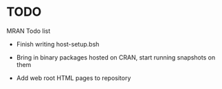 TODO
====
MRAN Todo list

* Finish writing host-setup.bsh

* Bring in binary packages hosted on CRAN, start running snapshots on them

* Add web root HTML pages to repository
